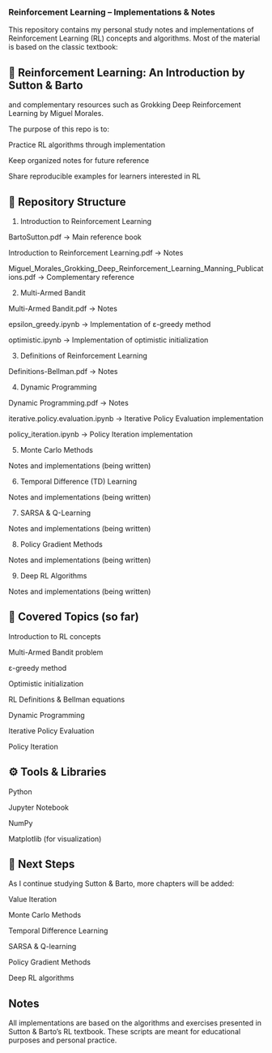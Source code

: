 ### Reinforcement Learning – Implementations & Notes

This repository contains my personal study notes and implementations of Reinforcement Learning (RL) concepts and algorithms.
Most of the material is based on the classic textbook:

## 📖 Reinforcement Learning: An Introduction by Sutton & Barto

and complementary resources such as Grokking Deep Reinforcement Learning by Miguel Morales.

The purpose of this repo is to:

Practice RL algorithms through implementation

Keep organized notes for future reference

Share reproducible examples for learners interested in RL

## 📂 Repository Structure
1. Introduction to Reinforcement Learning

BartoSutton.pdf → Main reference book

Introduction to Reinforcement Learning.pdf → Notes

Miguel_Morales_Grokking_Deep_Reinforcement_Learning_Manning_Publications.pdf → Complementary reference

2. Multi-Armed Bandit

Multi-Armed Bandit.pdf → Notes 

epsilon_greedy.ipynb → Implementation of ε-greedy method

optimistic.ipynb → Implementation of optimistic initialization

3. Definitions of Reinforcement Learning

Definitions-Bellman.pdf → Notes 

4. Dynamic Programming

Dynamic Programming.pdf → Notes 

iterative.policy.evaluation.ipynb → Iterative Policy Evaluation implementation

policy_iteration.ipynb → Policy Iteration implementation

5. Monte Carlo Methods

Notes and implementations (being written)

6. Temporal Difference (TD) Learning

Notes and implementations (being written)

7. SARSA & Q-Learning

Notes and implementations (being written)

8. Policy Gradient Methods

Notes and implementations (being written)

9. Deep RL Algorithms

Notes and implementations (being written)

## 🧩 Covered Topics (so far)

Introduction to RL concepts

Multi-Armed Bandit problem

ε-greedy method

Optimistic initialization

RL Definitions & Bellman equations

Dynamic Programming

Iterative Policy Evaluation

Policy Iteration

## ⚙️ Tools & Libraries

Python

Jupyter Notebook

NumPy

Matplotlib (for visualization)

## 🚀 Next Steps

As I continue studying Sutton & Barto, more chapters will be added:

Value Iteration

Monte Carlo Methods

Temporal Difference Learning

SARSA & Q-learning

Policy Gradient Methods

Deep RL algorithms


## Notes

All implementations are based on the algorithms and exercises presented in Sutton & Barto’s RL textbook. These scripts are meant for educational purposes and personal practice.
